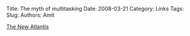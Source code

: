 Title: The myth of multitasking
Date: 2008-03-21
Category: Links
Tags: 
Slug: 
Authors: Amit

[The New Atlantis][url]

[url]: http://www.thenewatlantis.com/publications/article_detail.asp?id=414&css=print
